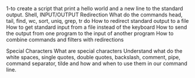 1-to create a script that print a hello world and a new line to the standard output.
Shell, INPUT/OUTPUT Redirection What do the commands head, tail, find, wc, sort, uniq, grep, tr do How to redirect standard output to a file How to get standard input from a file instead of the keyboard How to send the output from one program to the input of another program How to combine commands and filters with redirections

Special Characters What are special characters Understand what do the white spaces, single quotes, double quotes, backslash, comment, pipe, command separator, tilde and how and when to use them in our command line.